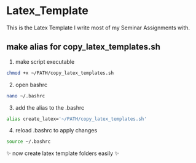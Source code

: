 # Latex_Template

 This is the Latex Template I write most of my Seminar Assignments with.



## make alias for copy_latex_templates.sh

1. make script executable

```bash
chmod +x ~/PATH/copy_latex_templates.sh
```

2. open bashrc

```bash
nano ~/.bashrc
```

3. add the alias to the .bashrc

```bash
alias create_latex='~/PATH/copy_latex_templates.sh'
```

4. reload .bashrc to apply changes

```bash
source ~/.bashrc
```

✨ now create latex template folders easily ✨
